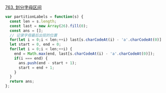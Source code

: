 [763. 划分字母区间](https://leetcode.cn/problems/partition-labels/description/?envType=study-plan-v2&envId=top-100-liked)

```javascript
var partitionLabels = function(s) {
  const len = s.length;
  const last = new Array(26).fill(0);
  const ans = [];
  // 记录字母最后出现的位置
  for(let i = 0;i < len;++i) last[s.charCodeAt(i) - 'a'.charCodeAt(0)] = i;
  let start = 0, end = 0;
  for(let i = 0;i < len;++i) {
    end = Math.max(end, last[s.charCodeAt(i) - 'a'.charCodeAt(0)]);
    if(i === end) {
      ans.push(end - start + 1);
      start = end + 1;
    }
  }
  return ans;
};
```